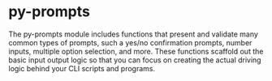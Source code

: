 # py-prompts
The py-prompts module includes functions that present and validate many common types of prompts, such a yes/no confirmation prompts, number inputs, multiple option selection, and more. These functions scaffold out the basic input output logic so that you can focus on creating the actual driving logic behind your CLI scripts and programs.
